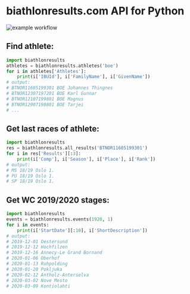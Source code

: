 biathlonresults.com API for Python
==================================

![example workflow](https://github.com/prtkv/biathlonresults/actions/workflows/main.yml/badge.svg)

Find athlete:
-------------

```python
import biathlonresults
athletes = biathlonresults.athletes('boe')
for i in athletes['Athletes']:
    print(i['IBUId'], i['FamilyName'], i['GivenName'])
# output:
# BTNOR11605199301 BOE Johannes Thingnes
# BTNOR12307197201 BOE Karl Gunnar
# BTNOR12107199801 BOE Magnus
# BTNOR12907198801 BOE Tarjei
# ...
```

Get last races of athlete:
--------------------------

```python
import biathlonresults
res = biathlonresults.all_results('BTNOR11605199301')
for i in res['Results'][:3]:
    print(i['Comp'], i['Season'], i['Place'], i['Rank'])
# output:    
# MS 18/19 Oslo 1.
# PU 18/19 Oslo 1.
# SP 18/19 Oslo 1.
```

Get WC 2019/2020 stages:
------------------------

```python
import biathlonresults
events = biathlonresults.events(1920, 1)
for i in events:
    print(i['StartDate'][:10], i['ShortDescription'])
# output:
# 2019-12-01 Oestersund
# 2019-12-12 Hochfilzen
# 2019-12-16 Annecy-Le Grand Bornand
# 2020-01-06 Oberhof
# 2020-01-13 Ruhpolding
# 2020-01-20 Pokljuka
# 2020-02-12 Antholz-Anterselva
# 2020-03-02 Nove Mesto
# 2020-03-09 Kontiolahti
```